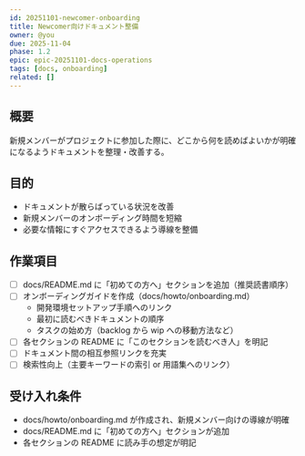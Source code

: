 ```yaml
---
id: 20251101-newcomer-onboarding
title: Newcomer向けドキュメント整備
owner: @you
due: 2025-11-04
phase: 1.2
epic: epic-20251101-docs-operations
tags: [docs, onboarding]
related: []
---
```


## 概要
新規メンバーがプロジェクトに参加した際に、どこから何を読めばよいかが明確になるようドキュメントを整理・改善する。

## 目的
- ドキュメントが散らばっている状況を改善
- 新規メンバーのオンボーディング時間を短縮
- 必要な情報にすぐアクセスできるよう導線を整備

## 作業項目
- [ ] docs/README.md に「初めての方へ」セクションを追加（推奨読書順序）
- [ ] オンボーディングガイドを作成（docs/howto/onboarding.md）
  - 開発環境セットアップ手順へのリンク
  - 最初に読むべきドキュメントの順序
  - タスクの始め方（backlog から wip への移動方法など）
- [ ] 各セクションの README に「このセクションを読むべき人」を明記
- [ ] ドキュメント間の相互参照リンクを充実
- [ ] 検索性向上（主要キーワードの索引 or 用語集へのリンク）

## 受け入れ条件
- docs/howto/onboarding.md が作成され、新規メンバー向けの導線が明確
- docs/README.md に「初めての方へ」セクションが追加
- 各セクションの README に読み手の想定が明記


